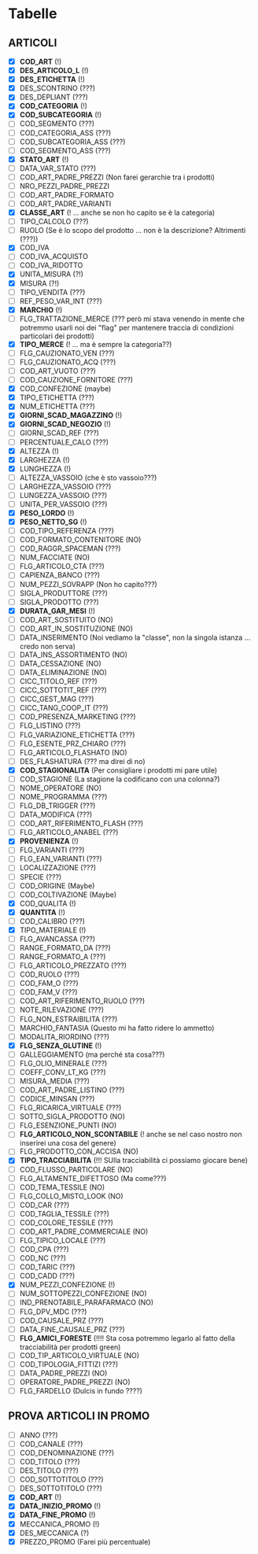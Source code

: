 # Tabelle
## ARTICOLI

- [x] **COD_ART** (!)
- [x] **DES_ARTICOLO_L** (!)
- [x] **DES_ETICHETTA** (!)
- [x] DES_SCONTRINO (???)
- [x] DES_DEPLIANT (???)
- [x] **COD_CATEGORIA** (!)
- [x] **COD_SUBCATEGORIA** (!)
- [ ] COD_SEGMENTO (???)
- [ ] COD_CATEGORIA_ASS (???)
- [ ] COD_SUBCATEGORIA_ASS (???)
- [ ] COD_SEGMENTO_ASS (???)
- [x] **STATO_ART** (!)
- [ ] DATA_VAR_STATO (???)
- [ ] COD_ART_PADRE_PREZZI (Non farei gerarchie tra i prodotti)
- [ ] NRO_PEZZI_PADRE_PREZZI
- [ ] COD_ART_PADRE_FORMATO
- [ ] COD_ART_PADRE_VARIANTI
- [x] **CLASSE_ART** (! ... anche se non ho capito se è la categoria)
- [ ] TIPO_CALCOLO (???)
- [ ] RUOLO (Se è lo scopo del prodotto ... non è la descrizione? Altrimenti (???))
- [x] COD_IVA
- [ ] COD_IVA_ACQUISTO
- [ ] COD_IVA_RIDOTTO
- [x] UNITA_MISURA (?!)
- [x] MISURA (?!)
- [ ] TIPO_VENDITA (???)
- [ ] REF_PESO_VAR_INT (???)
- [x] **MARCHIO** (!)
- [ ] FLG_TRATTAZIONE_MERCE (??? però mi stava venendo in mente che potremmo usarli noi dei "flag" per mantenere traccia di condizioni particolari dei prodotti)
- [x] **TIPO_MERCE** (! ... ma è sempre la categoria??)
- [ ] FLG_CAUZIONATO_VEN (???)
- [ ] FLG_CAUZIONATO_ACQ (???)
- [ ] COD_ART_VUOTO (???)
- [ ] COD_CAUZIONE_FORNITORE (???)
- [x] COD_CONFEZIONE (maybe)
- [x] TIPO_ETICHETTA (???)
- [x] NUM_ETICHETTA (???)
- [x] **GIORNI_SCAD_MAGAZZINO** (!)
- [x] **GIORNI_SCAD_NEGOZIO** (!)
- [ ] GIORNI_SCAD_REF (???)
- [ ] PERCENTUALE_CALO (???)
- [x] ALTEZZA (!)
- [x] LARGHEZZA (!)
- [x] LUNGHEZZA (!)
- [ ] ALTEZZA_VASSOIO (che è sto vassoio???)
- [ ] LARGHEZZA_VASSOIO (???)
- [ ] LUNGEZZA_VASSOIO (???)
- [ ] UNITA_PER_VASSOIO (???)
- [x] **PESO_LORDO** (!)
- [x] **PESO_NETTO_SG** (!)
- [ ] COD_TIPO_REFERENZA (???)
- [ ] COD_FORMATO_CONTENITORE (NO)
- [ ] COD_RAGGR_SPACEMAN (???)
- [ ] NUM_FACCIATE (NO)
- [ ] FLG_ARTICOLO_CTA (???)
- [ ] CAPIENZA_BANCO (???)
- [ ] NUM_PEZZI_SOVRAPP (Non ho capito???)
- [ ] SIGLA_PRODUTTORE (???)
- [ ] SIGLA_PRODOTTO (???)
- [x] **DURATA_GAR_MESI** (!)
- [ ] COD_ART_SOSTITUITO (NO)
- [ ] COD_ART_IN_SOSTITUZIONE (NO)
- [ ] DATA_INSERIMENTO (Noi vediamo la "classe", non la singola istanza ... credo non serva)
- [ ] DATA_INS_ASSORTIMENTO (NO)
- [ ] DATA_CESSAZIONE (NO)
- [ ] DATA_ELIMINAZIONE (NO)
- [ ] CICC_TITOLO_REF (???)
- [ ] CICC_SOTTOTIT_REF (???)
- [ ] CICC_GEST_MAG (???)
- [ ] CICC_TANG_COOP_IT (???)
- [ ] COD_PRESENZA_MARKETING (???)
- [ ] FLG_LISTINO (???)
- [ ] FLG_VARIAZIONE_ETICHETTA (???)
- [ ] FLG_ESENTE_PRZ_CHIARO (???)
- [ ] FLG_ARTICOLO_FLASHATO (NO)
- [ ] DES_FLASHATURA (??? ma direi di no)
- [x] **COD_STAGIONALITA** (Per consigliare i prodotti mi pare utile)
- [ ] COD_STAGIONE (La stagione la codificano con una colonna?)
- [ ] NOME_OPERATORE (NO)
- [ ] NOME_PROGRAMMA (???)
- [ ] FLG_DB_TRIGGER (???)
- [ ] DATA_MODIFICA (???)
- [ ] COD_ART_RIFERIMENTO_FLASH (???)
- [ ] FLG_ARTICOLO_ANABEL (???)
- [x] **PROVENIENZA** (!)
- [ ] FLG_VARIANTI (???)
- [ ] FLG_EAN_VARIANTI (???)
- [ ] LOCALIZZAZIONE (???)
- [ ] SPECIE (???)
- [ ] COD_ORIGINE (Maybe)
- [ ] COD_COLTIVAZIONE (Maybe)
- [x] COD_QUALITA (!)
- [x] **QUANTITA** (!)
- [ ] COD_CALIBRO (???)
- [x] TIPO_MATERIALE (!)
- [ ] FLG_AVANCASSA (???)
- [ ] RANGE_FORMATO_DA (???)
- [ ] RANGE_FORMATO_A (???)
- [ ] FLG_ARTICOLO_PREZZATO (???)
- [ ] COD_RUOLO (???)
- [ ] COD_FAM_O (???)
- [ ] COD_FAM_V (???)
- [ ] COD_ART_RIFERIMENTO_RUOLO (???)
- [ ] NOTE_RILEVAZIONE (???)
- [ ] FLG_NON_ESTRAIBILITA (???)
- [ ] MARCHIO_FANTASIA (Questo mi ha fatto ridere lo ammetto)
- [ ] MODALITA_RIORDINO (???)
- [x] **FLG_SENZA_GLUTINE** (!)
- [ ] GALLEGGIAMENTO (ma perché sta cosa???)
- [ ] FLG_OLIO_MINERALE (???)
- [ ] COEFF_CONV_LT_KG (???)
- [ ] MISURA_MEDIA (???)
- [ ] COD_ART_PADRE_LISTINO (???)
- [ ] CODICE_MINSAN  (???)
- [ ] FLG_RICARICA_VIRTUALE (???)
- [ ] SOTTO_SIGLA_PRODOTTO (NO)
- [ ] FLG_ESENZIONE_PUNTI (NO)
- [ ] **FLG_ARTICOLO_NON_SCONTABILE** (! anche se nel caso nostro non inserirei una cosa del genere)
- [ ] FLG_PRODOTTO_CON_ACCISA (NO)
- [x] **TIPO_TRACCIABILITA** (!!! SUlla tracciabilità ci possiamo giocare bene)
- [ ] COD_FLUSSO_PARTICOLARE (NO)
- [ ] FLG_ALTAMENTE_DIFETTOSO (Ma come???)
- [ ] COD_TEMA_TESSILE (NO)
- [ ] FLG_COLLO_MISTO_LOOK (NO)
- [ ] COD_CAR (???)
- [ ] COD_TAGLIA_TESSILE (???)
- [ ] COD_COLORE_TESSILE (???)
- [ ] COD_ART_PADRE_COMMERCIALE (NO)
- [ ] FLG_TIPICO_LOCALE (???)
- [ ] COD_CPA (???)
- [ ] COD_NC (???)
- [ ] COD_TARIC (???)
- [ ] COD_CADD (???)
- [x] NUM_PEZZI_CONFEZIONE (!)
- [ ] NUM_SOTTOPEZZI_CONFEZIONE (NO)
- [ ] IND_PRENOTABILE_PARAFARMACO (NO)
- [ ] FLG_DPV_MDC (???)
- [ ] COD_CAUSALE_PRZ (???)
- [ ] DATA_FINE_CAUSALE_PRZ (???)
- [ ] **FLG_AMICI_FORESTE** (!!!! Sta cosa potremmo legarlo al fatto della tracciabilità per prodotti green)
- [ ] COD_TIP_ARTICOLO_VIRTUALE (NO)
- [ ] COD_TIPOLOGIA_FITTIZI (???)
- [ ] DATA_PADRE_PREZZI (NO)
- [ ] OPERATORE_PADRE_PREZZI (NO)
- [ ] FLG_FARDELLO (Dulcis in fundo ????)

## PROVA ARTICOLI IN PROMO
- [ ] ANNO (???)
- [ ] COD_CANALE (???)
- [ ] COD_DENOMINAZIONE (???)
- [ ] COD_TITOLO (???)
- [ ] DES_TITOLO (???)
- [ ] COD_SOTTOTITOLO (???)
- [ ] DES_SOTTOTITOLO (???)
- [x] **COD_ART** (!)
- [x] **DATA_INIZIO_PROMO** (!)
- [x] **DATA_FINE_PROMO** (!)
- [x] MECCANICA_PROMO (!)
- [x] DES_MECCANICA (?)
- [x] PREZZO_PROMO (Farei più percentuale)